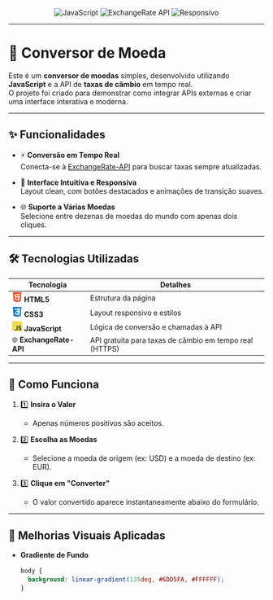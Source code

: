 <!-- Badges -->
<p align="center">
  <img src="https://img.shields.io/badge/JavaScript-ES6-yellow?style=for-the-badge&logo=javascript&logoColor=white" alt="JavaScript" />
  <img src="https://img.shields.io/badge/API-ExchangeRate-4AB3F4?style=for-the-badge&logo=apollographql&logoColor=white" alt="ExchangeRate API" />
  <img src="https://img.shields.io/badge/Responsivo-Sí-green?style=for-the-badge" alt="Responsivo" />
</p>

---

# 💱 Conversor de Moeda

Este é um **conversor de moedas** simples, desenvolvido utilizando **JavaScript** e a API de **taxas de câmbio** em tempo real.  
O projeto foi criado para demonstrar como integrar APIs externas e criar uma interface interativa e moderna.  

---

## ✨ Funcionalidades

- ⚡ **Conversão em Tempo Real**  
  Conecta-se à [ExchangeRate-API](https://www.exchangerate-api.com/) para buscar taxas sempre atualizadas.

- 🎨 **Interface Intuitiva e Responsiva**  
  Layout clean, com botões destacados e animações de transição suaves.

- 🌐 **Suporte a Várias Moedas**  
  Selecione entre dezenas de moedas do mundo com apenas dois cliques.

---

## 🛠 Tecnologias Utilizadas

| Tecnologia     | Detalhes                                                         |
| -------------- | ---------------------------------------------------------------- |
| <img width="20" src="https://raw.githubusercontent.com/devicons/devicon/master/icons/html5/html5-original.svg" /> **HTML5**   | Estrutura da página                                  |
| <img width="20" src="https://raw.githubusercontent.com/devicons/devicon/master/icons/css3/css3-original.svg"   /> **CSS3**    | Layout responsivo e estilos                          |
| <img width="20" src="https://raw.githubusercontent.com/devicons/devicon/master/icons/javascript/javascript-original.svg" /> **JavaScript** | Lógica de conversão e chamadas à API                |
| 🌐 **ExchangeRate-API** | API gratuita para taxas de câmbio em tempo real (HTTPS)       |

---

## 🚀 Como Funciona

1. 1️⃣ **Insira o Valor**  
   - Apenas números positivos são aceitos.

2. 2️⃣ **Escolha as Moedas**  
   - Selecione a moeda de origem (ex: USD) e a moeda de destino (ex: EUR).

3. 3️⃣ **Clique em "Converter"**  
   - O valor convertido aparece instantaneamente abaixo do formulário.

---

## 🎨 Melhorias Visuais Aplicadas

- **Gradiente de Fundo**  
  ```css
  body {
    background: linear-gradient(135deg, #6DD5FA, #FFFFFF);
  }
